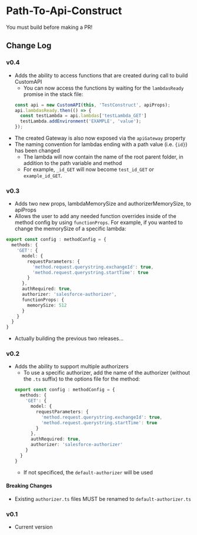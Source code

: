 # Path-To-Api-Construct
You must build before making a PR!

## Change Log
### v0.4
- Adds the ability to access functions that are created during call to build CustomAPI
  - You can now access the functions by waiting for the `lambdasReady` promise in the stack file:
  ```ts
  const api = new CustomAPI(this, 'TestConstruct', apiProps);
  api.lambdasReady.then(() => {
    const testLambda = api.lambdas['testLambda_GET']
    testLambda.addEnvironment('EXAMPLE', 'value');
  });
  ```
- The created Gateway is also now exposed via the `apiGateway` property
- The naming convention for lambdas ending with a path value (i.e. `{id}`) has been changed
  - The lambda will now contain the name of the root parent folder, in addition to the path variable and method
  - For example, `_id_GET` will now become `test_id_GET` or `example_id_GET`.

### v0.3
- Adds two new props, lambdaMemorySize and authorizerMemorySize, to apiProps
- Allows the user to add any needed function overrides inside of the method config by using `functionProps`. For example, if you wanted to change the memorySize of a specific lambda:
```ts
export const config : methodConfig = {
  methods: {
    'GET': {
      model: {
        requestParameters: {
          'method.request.querystring.exchangeId': true,
          'method.request.querystring.startTime': true
        }
      },
      authRequired: true,
      authorizer: 'salesforce-authorizer',
      functionProps: {
        memorySize: 512
      }
    }
  }
}
```
- Actually building the previous two releases...

### v0.2
- Adds the ability to support multiple authorizers
  - To use a specific authorizer, add the name of the authorizer (without the `.ts` suffix) to the options file for the method:
  ```ts
  export const config : methodConfig = {
    methods: {
      'GET': {
        model: {
          requestParameters: {
            'method.request.querystring.exchangeId': true,
            'method.request.querystring.startTime': true
          }
        },
        authRequired: true,
        authorizer: 'salesforce-authorizer'
      }
    }
  }
  ```
  - If not specificed, the `default-authorizer` will be used
#### Breaking Changes
- Existing `authorizer.ts` files MUST be renamed to `default-authorizer.ts`

### v0.1
- Current version
